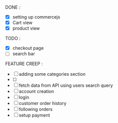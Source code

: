 DONE :

- [x] setting up commercejs
- [x] Cart view
- [x] product view

TODO :

- [x] checkout page
- [ ] search bar

FEATURE CREEP :

- [ ] adding some categories section
- [ ] 
- [ ] fetch data from API using users search query
- [ ] account creation
- [ ] login
- [ ] customer order history
- [ ] following orders
- [ ] setup payment
